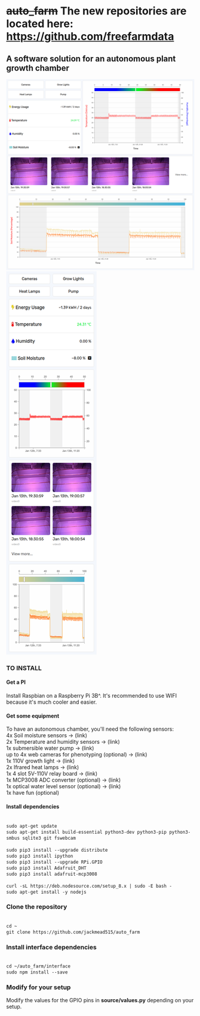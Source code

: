 # ~~auto_farm~~ The new repositories are located here: https://github.com/freefarmdata

## A software solution for an autonomous plant growth chamber

![alt text](https://github.com/jackmead515/auto_farm/blob/master/interface/public/images/auto_farm_dashboard_full.png)
![alt text](https://github.com/jackmead515/auto_farm/blob/master/interface/public/images/auto_farm_dashboard_mobile.png)

### TO INSTALL

#### Get a PI
Install Raspbian on a Raspberry Pi 3B^. It's recommended to use WIFI because it's much cooler and easier.

#### Get some equipment
To have an autonomous chamber, you'll need the following sensors: <br/>
4x Soil moisture sensors -> (link) <br/>
2x Temperature and humidity sensors -> (link) <br/>
1x submersible water pump -> (link) <br/>
up to 4x web cameras for phenotyping (optional) -> (link) <br/>
1x 110V growth light -> (link) <br/>
2x Ifrared heat lamps -> (link) <br/>
1x 4 slot 5V-110V relay board -> (link) <br/>
1x MCP3008 ADC converter (optional) -> (link) <br/>
1x optical water level sensor (optional) -> (link) <br/>
1x have fun (optional) <br/>

#### Install dependencies
```

sudo apt-get update
sudo apt-get install build-essential python3-dev python3-pip python3-smbus sqlite3 git fswebcam

sudo pip3 install --upgrade distribute
sudo pip3 install ipython
sudo pip3 install --upgrade RPi.GPIO
sudo pip3 install Adafruit_DHT
sudo pip3 install adafruit-mcp3008

curl -sL https://deb.nodesource.com/setup_8.x | sudo -E bash -
sudo apt-get install -y nodejs

```

### Clone the repository
```

cd ~
git clone https://github.com/jackmead515/auto_farm

```

### Install interface dependencies
```

cd ~/auto_farm/interface
sudo npm install --save

```

### Modify for your setup
Modify the values for the GPIO pins in **source/values.py** depending on your setup.
